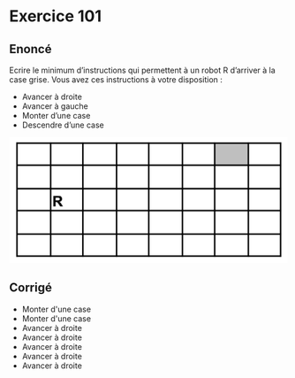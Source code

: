 # Exercice 101

## Enoncé

Ecrire le minimum d’instructions qui permettent à un robot R d’arriver à la case grise.
Vous avez ces instructions à votre disposition :

- Avancer à droite
- Avancer à gauche
- Monter d’une case
- Descendre d’une case

![Ex101_Board](Ex101_Board.png)

## Corrigé

- Monter d'une case
- Monter d'une case
- Avancer à droite
- Avancer à droite
- Avancer à droite
- Avancer à droite
- Avancer à droite